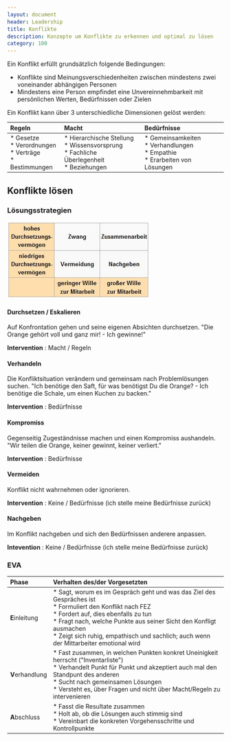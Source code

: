 ```yaml
---
layout: document
header: Leadership
title: Konflikte
description: Konzepte um Konflikte zu erkennen und optimal zu lösen
category: 100
---
```


Ein Konflikt erfüllt grundsätzlich folgende Bedingungen:

* Konflikte sind Meinungsverschiedenheiten zwischen mindestens zwei voneinander abhängigen Personen
* Mindestens eine Person empfindet eine Unvereinnehmbarkeit mit persönlichen Werten, Bedürfnissen oder Zielen

Ein Konflikt kann über 3 unterschiedliche Dimensionen gelöst werden:

| Regeln                                                            | Macht                                                                                              | Bedürfnisse                                                                           |
|:------------------------------------------------------------------|:---------------------------------------------------------------------------------------------------|:--------------------------------------------------------------------------------------|
| * Gesetze <br> * Verordnungen <br> * Verträge <br> * Bestimmungen | * Hierarchische Stellung <br> * Wissensvorsprung <br> * Fachliche Überlegenheit <br> * Beziehungen | * Gemeinsamkeiten <br> * Verhandlungen <br> * Empathie <br> * Erarbeiten von Lösungen |

## Konflikte lösen

### Lösungsstrategien

<div class="mb-4 mt-4">
<img class="border" src="../assets/img/documents/konfliktverhalten.jpg">
</div>

#### Durchsetzen / Eskalieren

Auf Konfrontation gehen und seine eigenen Absichten durchsetzen. "Die Orange gehört voll und ganz mir! - Ich gewinne!"

**Intervention** : Macht / Regeln

#### Verhandeln

Die Konfliktsituation verändern und gemeinsam nach Problemlösungen suchen. "Ich benötige den Saft, für was benötigst Du die Orange? - Ich benötige die Schale, um einen Kuchen zu backen."

**Intervention** : Bedürfnisse

#### Kompromiss

Gegenseitig Zugeständnisse machen und einen Kompromiss aushandeln. "Wir teilen die Orange, keiner gewinnt, keiner verliert."

**Intervention** : Bedürfnisse

#### Vermeiden

Konflikt nicht wahrnehmen oder ignorieren.

**Intervention** : Keine / Bedürfnisse (ich stelle meine Bedürfnisse zurück)

#### Nachgeben

Im Konflikt nachgeben und sich den Bedürfnissen anderere anpassen.

**Intevention** : Keine / Bedürfnisse (ich stelle meine Bedürfnisse zurück)

### EVA

| Phase           | Verhalten des/der Vorgesetzten                                                                                                                                                                                                                                                                                               |
|:----------------|:-----------------------------------------------------------------------------------------------------------------------------------------------------------------------------------------------------------------------------------------------------------------------------------------------------------------------------|
| **E**inleitung  | * Sagt, worum es im Gespräch geht und was das Ziel des Gespräches ist <br> * Formuliert den Konflikt nach FEZ <br> * Fordert auf, dies ebenfalls zu tun <br> * Fragt nach, welche Punkte aus seiner Sicht den Konfligt ausmachen <br> * Zeigt sich ruhig, empathisch und sachlich; auch wenn der Mittarbeiter emotional wird |
| **V**erhandlung | * Fast zusammen, in welchen Punkten konkret Uneinigkeit herrscht ("Inventarliste") <br> * Verhandelt Punkt für Punkt und akzeptiert auch mal den Standpunt des anderen <br> * Sucht nach gemeinsamen Lösungen <br> * Versteht es, über Fragen und nicht über Macht/Regeln zu intervenieren                                   |
| **A**bschluss   | * Fasst die Resultate zusammen <br> * Holt ab, ob die Lösungen auch stimmig sind <br> * Vereinbart die konkreten Vorgehensschritte und Kontrollpunkte                                                                                                                                                                        |
